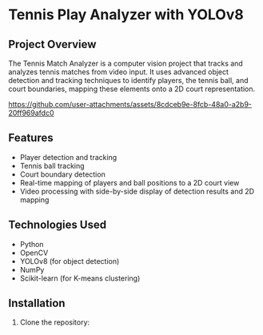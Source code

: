 # Tennis Play Analyzer with YOLOv8

## Project Overview
The Tennis Match Analyzer is a computer vision project that tracks and analyzes tennis matches from video input. It uses advanced object detection and tracking techniques to identify players, the tennis ball, and court boundaries, mapping these elements onto a 2D court representation.

https://github.com/user-attachments/assets/8cdceb9e-8fcb-48a0-a2b9-20ff969afdc0

## Features
- Player detection and tracking
- Tennis ball tracking
- Court boundary detection
- Real-time mapping of players and ball positions to a 2D court view
- Video processing with side-by-side display of detection results and 2D mapping

## Technologies Used
- Python
- OpenCV
- YOLOv8 (for object detection)
- NumPy
- Scikit-learn (for K-means clustering)

## Installation

1. Clone the repository:
